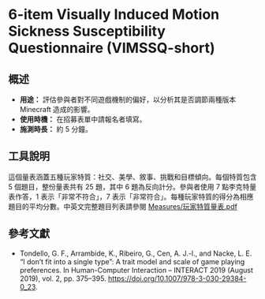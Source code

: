 # 6-item Visually Induced Motion Sickness Susceptibility Questionnaire (VIMSSQ-short)

## 概述

- **用途：** 評估參與者對不同遊戲機制的偏好，以分析其是否調節兩種版本 Minecraft 造成的影響。
- **使用時機：** 在招募表單中請報名者填寫。
- **施測時長：** 約 5 分鐘。

## 工具說明

這個量表涵蓋五種玩家特質：社交、美學、敘事、挑戰和目標傾向。每個特質包含 5 個題目，整份量表共有 25 題，其中 6 題為反向計分。參與者使用 7 點李克特量表作答，1 表示「非常不符合」，7 表示「非常符合」。每種玩家特質的得分為相應題目的平均分數。中英文完整題目列表請參閱 [Measures/玩家特質量表.pdf](玩家特質量表.pdf)

## 參考文獻

- Tondello, G. F., Arrambide, K., Ribeiro, G., Cen, A. J.-l., and Nacke, L. E. “I don’t fit into a single type”: A trait model and scale of game playing preferences. In Human-Computer Interaction – INTERACT 2019 (August 2019), vol. 2, pp. 375–395. https://doi.org/10.1007/978-3-030-29384-0_23.
